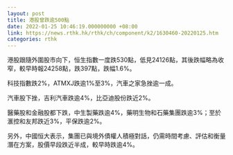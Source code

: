 ```yaml
---
layout: post
title: 港股曾跌逾500點
date: 2022-01-25 10:46:19.000000000 +08:00
link: https://news.rthk.hk/rthk/ch/component/k2/1630460-20220125.htm
categories: rthk
---
```


港股跟隨外圍股市向下，恒生指數一度跌530點，低見24126點，其後跌幅略為收窄，較早時報24258點，跌397點，跌幅1.6%。

科技指數跌2%，ATMXJ跌逾1%至3%，汽車之家急挫逾一成。

汽車股下挫，吉利汽車跌逾4%，比亞迪股份跌近2%。

醫藥股和金融股都下跌，中生製藥跌逾4%，藥明生物和石藥集團跌逾3%；至於滙控和友邦跌近3%，平保跌逾2%。

另外，中國恒大表示，集團已與境外債權人積極對話，仍需時間考慮、評估和衡量潛在方案，股價早段跌近半成，較早時跌逾4%。
